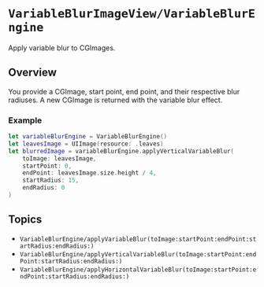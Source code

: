 # ``VariableBlurImageView/VariableBlurEngine``

Apply variable blur to CGImages.

## Overview

You provide a CGImage, start point, end point, and their respective blur radiuses. A new CGImage is returned with the variable blur effect.

### Example

```swift
let variableBlurEngine = VariableBlurEngine()
let leavesImage = UIImage(resource: .leaves)
let blurredImage = variableBlurEngine.applyVerticalVariableBlur(
    toImage: leavesImage, 
    startPoint: 0, 
    endPoint: leavesImage.size.height / 4, 
    startRadius: 15, 
    endRadius: 0
)
```

## Topics

- ``VariableBlurEngine/applyVariableBlur(toImage:startPoint:endPoint:startRadius:endRadius:)``
- ``VariableBlurEngine/applyVerticalVariableBlur(toImage:startPoint:endPoint:startRadius:endRadius:)``
- ``VariableBlurEngine/applyHorizontalVariableBlur(toImage:startPoint:endPoint:startRadius:endRadius:)``
